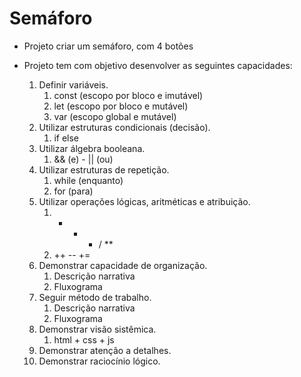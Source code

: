 # Semáforo

- Projeto criar um semáforo, com 4 botões 

- Projeto tem com objetivo desenvolver as seguintes capacidades:
   1. Definir variáveis.
      1. const (escopo por bloco e imutável)
      2. let (escopo por bloco e  mutável)
      3. var (escopo global e mutável)
   2. Utilizar estruturas condicionais (decisão).
      1. if else 
   3. Utilizar álgebra booleana.
      1. && (e) - || (ou)
   4. Utilizar estruturas de repetição.
      1. while (enquanto)
      2. for (para)
   5. Utilizar operações lógicas, aritméticas e atribuição.
      1. + - * / **
      2. ++ -- += 
   6. Demonstrar capacidade de organização.
      1. Descrição narrativa
      2. Fluxograma
   7. Seguir método de trabalho.
      1. Descrição narrativa
      2. Fluxograma
   8. Demonstrar visão sistêmica.
      1. html + css + js
   9.  Demonstrar atenção a detalhes.
   10. Demonstrar raciocínio lógico.